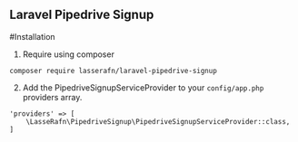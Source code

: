 ## Laravel Pipedrive Signup

#Installation

1. Require using composer
````
composer require lasserafn/laravel-pipedrive-signup
````
2. Add the PipedriveSignupServiceProvider to your ````config/app.php```` providers array.
````
'providers' => [
    \LasseRafn\PipedriveSignup\PipedriveSignupServiceProvider::class,
]
````